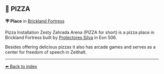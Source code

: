 ## 🍕 PIZZA

**🪧 Place** in [Brickland Fortress](../refs/brickland_fortress.md)

Pizza Installation Zesty Zahrada Arena (PIZZA for short) is a pizza place in Brickland Fortress built by [Protectores Silva](../refs/protectores_silva.md) in Eon 506.

Besides offering delicious pizzas it also has arcade games and serves as a center for freedom of speech in Zeithalt.


----------
[⬅️ Back to index](/index.md#b910_s)